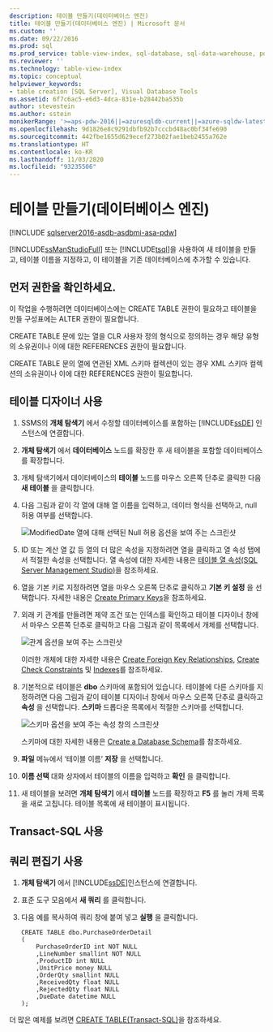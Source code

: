 ```yaml
---
description: 테이블 만들기(데이터베이스 엔진)
title: 테이블 만들기(데이터베이스 엔진) | Microsoft 문서
ms.custom: ''
ms.date: 09/22/2016
ms.prod: sql
ms.prod_service: table-view-index, sql-database, sql-data-warehouse, pdw
ms.reviewer: ''
ms.technology: table-view-index
ms.topic: conceptual
helpviewer_keywords:
- table creation [SQL Server], Visual Database Tools
ms.assetid: 6f7c6ac5-e6d3-4dca-831e-b28442ba535b
author: stevestein
ms.author: sstein
monikerRange: '>=aps-pdw-2016||=azuresqldb-current||=azure-sqldw-latest||>=sql-server-2016||=sqlallproducts-allversions||>=sql-server-linux-2017||=azuresqldb-mi-current'
ms.openlocfilehash: 9d1826e8c9291dbfb92b7cccbd48ac0bf34fe690
ms.sourcegitcommit: 442fbe1655d629ecef273b02fae1beb2455a762e
ms.translationtype: HT
ms.contentlocale: ko-KR
ms.lasthandoff: 11/03/2020
ms.locfileid: "93235506"
---
```

# <a name="create-tables-database-engine"></a>테이블 만들기(데이터베이스 엔진)
[!INCLUDE [sqlserver2016-asdb-asdbmi-asa-pdw](../../includes/applies-to-version/sqlserver2016-asdb-asdbmi-asa-pdw.md)]

  [!INCLUDE[ssManStudioFull](../../includes/ssmanstudiofull-md.md)] 또는 [!INCLUDE[tsql](../../includes/tsql-md.md)]을 사용하여 새 테이블을 만들고, 테이블 이름을 지정하고, 이 테이블을 기존 데이터베이스에 추가할 수 있습니다.  
  

  
##  <a name="check-your-permissions-first"></a><a name="Permissions"></a> 먼저 권한을 확인하세요.  
이 작업을 수행하려면 데이터베이스에는 CREATE TABLE 권한이 필요하고 테이블을 만들 구성표에는 ALTER 권한이 필요합니다.  
  
 CREATE TABLE 문에 있는 열을 CLR 사용자 정의 형식으로 정의하는 경우 해당 유형의 소유권이나 이에 대한 REFERENCES 권한이 필요합니다.  
  
 CREATE TABLE 문의 열에 연관된 XML 스키마 컬렉션이 있는 경우 XML 스키마 컬렉션의 소유권이나 이에 대한 REFERENCES 권한이 필요합니다.  
  
 
## <a name="using-table-designer"></a>테이블 디자이너 사용  
  
1.  SSMS의 **개체 탐색기** 에서 수정할 데이터베이스를 포함하는 [!INCLUDE[ssDE](../../includes/ssde-md.md)] 인스턴스에 연결합니다.  
  
2.  **개체 탐색기** 에서 **데이터베이스** 노드를 확장한 후 새 테이블을 포함할 데이터베이스를 확장합니다.  
  
3.  개체 탐색기에서 데이터베이스의 **테이블** 노드를 마우스 오른쪽 단추로 클릭한 다음 **새 테이블** 을 클릭합니다.  
  
4.  다음 그림과 같이 각 열에 대해 열 이름을 입력하고, 데이터 형식을 선택하고, null 허용 여부를 선택합니다.  
  
     ![ModifiedDate 열에 대해 선택된 Null 허용 옵션을 보여 주는 스크린샷](../../relational-databases/tables/media/addcolumnsintabledesigner.gif "AddColumnsinTableDesigner")  
  
5.  ID 또는 계산 열 값 등 열의 더 많은 속성을 지정하려면 열을 클릭하고 열 속성 탭에서 적절한 속성을 선택합니다. 열 속성에 대한 자세한 내용은 [테이블 열 속성&#40;SQL Server Management Studio&#41;](../../relational-databases/tables/table-column-properties-sql-server-management-studio.md)을 참조하세요.  
  
6.  열을 기본 키로 지정하려면 열을 마우스 오른쪽 단추로 클릭하고 **기본 키 설정** 을 선택합니다. 자세한 내용은 [Create Primary Keys](../../relational-databases/tables/create-primary-keys.md)을 참조하세요.  
  
7.  외래 키 관계를 만들려면 제약 조건 또는 인덱스를 확인하고 테이블 디자이너 창에서 마우스 오른쪽 단추로 클릭하고 다음 그림과 같이 목록에서 개체를 선택합니다.  
  
     ![관계 옵션을 보여 주는 스크린샷](../../relational-databases/tables/media/addtableobjects.gif "AddTableObjects")  
  
     이러한 개체에 대한 자세한 내용은 [Create Foreign Key Relationships](../../relational-databases/tables/create-foreign-key-relationships.md), [Create Check Constraints](../../relational-databases/tables/create-check-constraints.md) 및 [Indexes](../../relational-databases/indexes/indexes.md)를 참조하세요.  
  
8.  기본적으로 테이블은 **dbo** 스키마에 포함되어 있습니다. 테이블에 다른 스키마를 지정하려면 다음 그림과 같이 테이블 디자이너 창에서 마우스 오른쪽 단추로 클릭하고 **속성** 을 선택합니다. **스키마** 드롭다운 목록에서 적절한 스키마를 선택합니다.  
  
     ![스키마 옵션을 보여 주는 속성 창의 스크린샷](../../relational-databases/tables/media/specifyatableschema.gif "Specifyatableschema")  
  
     스키마에 대한 자세한 내용은 [Create a Database Schema](../../relational-databases/security/authentication-access/create-a-database-schema.md)를 참조하세요.  
  
9. **파일** 메뉴에서 ‘테이블 이름’ **저장** 을 선택합니다.  
  
10. **이름 선택** 대화 상자에서 테이블의 이름을 입력하고 **확인** 을 클릭합니다.  
  
11. 새 테이블을 보려면 **개체 탐색기** 에서 **테이블** 노드를 확장하고 **F5** 를 눌러 개체 목록을 새로 고칩니다. 테이블 목록에 새 테이블이 표시됩니다.  
  
##  <a name="using-transact-sql"></a><a name="TsqlProcedure"></a> Transact-SQL 사용  
  
## <a name="using-query-editor"></a>쿼리 편집기 사용  
  
1.  **개체 탐색기** 에서 [!INCLUDE[ssDE](../../includes/ssde-md.md)]인스턴스에 연결합니다.  
  
2.  표준 도구 모음에서 **새 쿼리** 를 클릭합니다.  
  
3.  다음 예를 복사하여 쿼리 창에 붙여 넣고 **실행** 을 클릭합니다.  
  
    ```  
    CREATE TABLE dbo.PurchaseOrderDetail  
    (  
        PurchaseOrderID int NOT NULL  
        ,LineNumber smallint NOT NULL  
        ,ProductID int NULL  
        ,UnitPrice money NULL  
        ,OrderQty smallint NULL  
        ,ReceivedQty float NULL  
        ,RejectedQty float NULL  
        ,DueDate datetime NULL  
    );  
    ```  
  
 더 많은 예제를 보려면 [CREATE TABLE&#40;Transact-SQL&#41;](../../t-sql/statements/create-table-transact-sql.md)을 참조하세요.  
  
  
